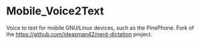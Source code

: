 # Mobile_Voice2Text
Voice to text for mobile GNU/Linux devices, such as the PinePhone. Fork of the https://github.com/ideasman42/nerd-dictation project.

